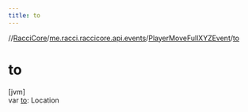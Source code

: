 ```yaml
---
title: to
---
```

//[RacciCore](../../../index.html)/[me.racci.raccicore.api.events](../index.html)/[PlayerMoveFullXYZEvent](index.html)/[to](to.html)



# to



[jvm]\
var [to](to.html): Location





